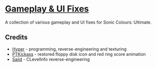 # [Gameplay & UI Fixes](https://gamebanana.com/mods/322057)
A collection of various gameplay and UI fixes for Sonic Colours: Ultimate.

## Credits
- [Hyper](https://github.com/hyperbx) - programming, reverse-engineering and texturing
- [PTKickass](https://github.com/PTKickass) - restored floppy disk icon and red ring score animation
- [Sajid](https://github.com/Sajidur78) - CLevelInfo reverse-engineering